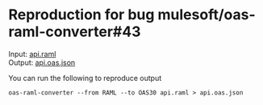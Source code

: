 # Reproduction for bug mulesoft/oas-raml-converter#43

Input: [api.raml](api.raml)  
Output: [api.oas.json](api.oas.json)

You can run the following to reproduce output

```
oas-raml-converter --from RAML --to OAS30 api.raml > api.oas.json
```